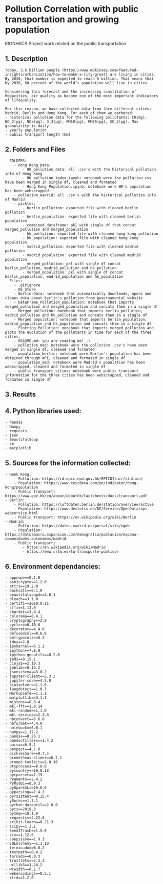 # Pollution Correlation with public transportation and growing population

IRONHACK Project work related on the public transportation

## 1. Description

    Today, 3.6 billion people (https://www.mckinsey.com/featured-insights/urbanization/how-to-make-a-city-great) are living in cities. By 2030, that number is expected to reach 5 billion. That means that by 2030, 60 percent of the world’s population will live in cities.

    Considering this forecast and the increasing constitution of Megacities, air quality as become one of the most important indicators of lifequality.
    
    For this reason, we have collected data from thre different cities: Madrid, Berlin and Hong Kong. For each of them we gathered:
    - historical pollution data for the following pollutants: CO(mg), NO_2(µg), NOx(µg), O_3(µg), PM10(µg), PM25(µg), SO_2(µg). Max granularity is daily.
    - yearly population
    - public transport length (km)  

## 2. Folders and Files
    - FOLDERS:
        - Hong Kong Data: 
            - HK_pollution_data: all .csv's with the historical pollution info of Hong Kong
            - HK pollution index.ipynb: notebook were the pollution csv have been merged in single df, cleaned and formated
            - Hong Kong Population.ipynb: notebook were HK's population has been webscrapped
        - pollution_madrid: all .csv's with the historical pollution info of Madrid
        - pickles:
            - berlin_pollution: exported file with cleaned berlin pollution
            - berlin_population: exported file with cleaned berlin population
            - combined_dataframe: pkl with single df that concat merged_pollution and merged_population
            - hk_pollution: exported file with cleaned hong kong pollution
            - hk_population: exported file with cleaned hong kong population
            - madrid_pollution: exported file with cleaned madrid pollution
            - madrid_population: exported file with cleaned madrid population
            - merged_pollution: pkl with single df concat berlin_pollution, madrid_pollution and hk_pollution
            - merged_population: pkl with single df concat berlin_population, madrid_population and hk_population
    - Files:
        - .gitignore
        - DS_Store
        - Berlin-Data: notebook that automatically downloads, opens and cleans data about berlin's pollution from guvernamental website
        - DataFrame_Pollution_population: notebook that imports merged_pollution and merged_population and concats them in a single df
        - Merged pollution: notebook that imports berlin_pollution, madrid_pollution and hk_pollution and concats them in a single df
        - Merged population: notebook that imports berlin_population, madrid_population and hk_population and concats them in a single df
        - Plotting_Pollution: notebook that imports merged pollution and plots the evolution of the pollutants in time for each of the three cities.
        - README.md: you are reading me! ;)
        - pollution_mad: notebook were the pollution .csv's have been merged in single df, cleaned and formated 
        - population_berlin: notebook were Berlin's population has been obtained through API, cleaned and formated in single df
        - population_mad: notebook were Madrid's population has been webscrapped, cleaned and formated in single df
        - public_transport_cities: notebook were public transport information for the three cities has been webscrapped, cleaned and formated in single df

## 3. Results


## 4. Python libraries used:

    - Pandas
    - Numpy
    - requests
    - json
    - BeautifulSoup
    - re
    - matplotlib

## 5. Sources for the information collected:

    - Honk Kong:
        - Pollution: https://cd.epic.epd.gov.hk/EPICDI/air/station/
        - Population: https://www.ceicdata.com/en/indicator/hong-kong/population
        - Public transport: https://www.gov.hk/en/about/abouthk/factsheets/docs/transport.pdf
    - Berlin:
        - Pollution: https://luftdaten.berlin.de/station/overview/active
        - Population: https://www.destatis.de/DE/Service/OpenData/api-webservice.html 
        - Public transport: https://en.wikipedia.org/wiki/Berlin 
    - Madrid:
        - Pollution: https://datos.madrid.es/portal/site/egob 
        - Population: https://datosmacro.expansion.com/demografia/poblacion/espana-comunidades-autonomas/madrid 
        - Public transport:
            - https://en.wikipedia.org/wiki/Madrid
            - https://www.crtm.es/tu-transporte-publico/ 

## 6. Environment dependancies:
    - appnope==0.1.0
    - asn1crypto==1.2.0
    - attrs==19.2.0
    - backcall==0.1.0
    - beautifulsoup4==4.8.1
    - bleach==3.1.0
    - certifi==2019.9.11
    - cffi==1.13.0
    - chardet==3.0.4
    - colorama==0.4.1
    - cryptography==2.8
    - cycler==0.10.0
    - decorator==4.4.0
    - defusedxml==0.6.0
    - entrypoints==0.3
    - idna==2.8
    - ipykernel==5.1.2
    - ipython==7.8.0
    - ipython-genutils==0.2.0
    - jedi==0.15.1
    - Jinja2==2.10.3
    - joblib==0.13.2
    - jsonschema==3.0.2
    - jupyter-client==5.3.3
    - jupyter-core==4.5.0
    - kiwisolver==1.1.0
    - langdetect==1.0.7
    - MarkupSafe==1.1.1
    - matplotlib==3.1.1
    - mistune==0.8.4
    - mkl-fft==1.0.14
    - mkl-random==1.1.0
    - mkl-service==2.3.0
    - nbconvert==5.6.0
    - nbformat==4.4.0
    - notebook==6.0.1
    - numpy==1.17.2
    - pandas==0.25.1
    - pandocfilters==1.4.2
    - parso==0.5.1
    - pexpect==4.7.0
    - pickleshare==0.7.5
    - prometheus-client==0.7.1
    - prompt-toolkit==2.0.10
    - ptyprocess==0.6.0
    - pycountry==19.8.18
    - pycparser==2.19
    - Pygments==2.4.2
    - PyMySQL==0.9.3
    - pyOpenSSL==19.0.0
    - pyparsing==2.4.2
    - pyrsistent==0.15.4
    - ySocks==1.7.1
    - python-dateutil==2.8.0
    - pytz==2019.3
    - pyzmq==18.1.0
    - requests==2.22.0
    - scikit-learn==0.21.3
    - scipy==1.3.1
    - Send2Trash==1.5.0
    - six==1.12.0
    - soupsieve==1.9.3
    - SQLAlchemy==1.3.10
    - terminado==0.8.2
    - testpath==0.4.2
    - tornado==6.0.3
    - traitlets==4.3.3
    - urllib3==1.24.2
    - wcwidth==0.1.7
    - webencodings==0.5.1
    - xlrd==1.2.0